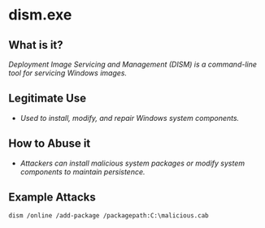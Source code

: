 # dism.exe
## What is it?
*Deployment Image Servicing and Management (DISM) is a command-line tool for servicing Windows images.*

## Legitimate Use
- *Used to install, modify, and repair Windows system components.*

## How to Abuse it
- *Attackers can install malicious system packages or modify system components to maintain persistence.*

## Example Attacks
```
dism /online /add-package /packagepath:C:\malicious.cab
```
